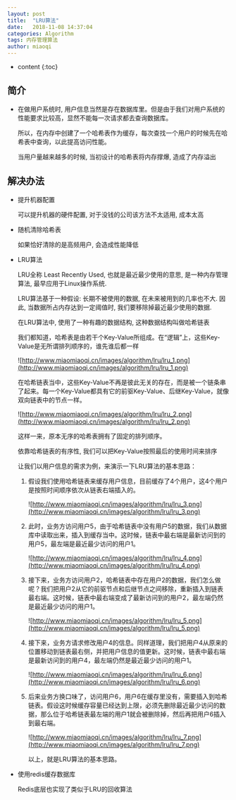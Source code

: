 ```yaml
---
layout: post
title:  "LRU算法"
date:   2018-11-08 14:37:04
categories: Algorithm
tags: 内存管理算法
author: miaoqi
---
```


* content
{:toc} 

## 简介

* 在做用户系统时, 用户信息当然是存在数据库里。但是由于我们对用户系统的性能要求比较高，显然不能每一次请求都去查询数据库。

    所以，在内存中创建了一个哈希表作为缓存，每次查找一个用户的时候先在哈希表中查询，以此提高访问性能。

    当用户量越来越多的时候, 当初设计的哈希表将内存撑爆, 造成了内存溢出

## 解决办法

* 提升机器配置

    可以提升机器的硬件配置, 对于没钱的公司该方法不太适用, 成本太高

* 随机清除哈希表

    如果恰好清除的是高频用户, 会造成性能降低

* LRU算法

    LRU全称 Least Recently Used, 也就是最近最少使用的意思, 是一种内存管理算法, 最早应用于Linux操作系统.

    LRU算法基于一种假设: 长期不被使用的数据, 在未来被用到的几率也不大. 因此, 当数据所占内存达到一定阈值时, 我们要移除掉最近最少使用的数据.

    在LRU算法中, 使用了一种有趣的数据结构, 这种数据结构叫做哈希链表
    
    我们都知道，哈希表是由若干个Key-Value所组成。在“逻辑”上，这些Key-Value是无所谓排列顺序的，谁先谁后都一样

    ![http://www.miaomiaoqi.cn/images/algorithm/lru/lru_1.png](http://www.miaomiaoqi.cn/images/algorithm/lru/lru_1.png)

    在哈希链表当中，这些Key-Value不再是彼此无关的存在，而是被一个链条串了起来。每一个Key-Value都具有它的前驱Key-Value、后继Key-Value，就像双向链表中的节点一样。

    ![http://www.miaomiaoqi.cn/images/algorithm/lru/lru_2.png](http://www.miaomiaoqi.cn/images/algorithm/lru/lru_2.png)

    这样一来，原本无序的哈希表拥有了固定的排列顺序。

    依靠哈希链表的有序性, 我们可以把Key-Value按照最后的使用时间来排序

    让我们以用户信息的需求为例，来演示一下LRU算法的基本思路：

    1. 假设我们使用哈希链表来缓存用户信息，目前缓存了4个用户，这4个用户是按照时间顺序依次从链表右端插入的。

        ![http://www.miaomiaoqi.cn/images/algorithm/lru/lru_3.png](http://www.miaomiaoqi.cn/images/algorithm/lru/lru_3.png)

    2. 此时，业务方访问用户5，由于哈希链表中没有用户5的数据，我们从数据库中读取出来，插入到缓存当中。这时候，链表中最右端是最新访问到的用户5，最左端是最近最少访问的用户1。

        ![http://www.miaomiaoqi.cn/images/algorithm/lru/lru_4.png](http://www.miaomiaoqi.cn/images/algorithm/lru/lru_4.png)

    3. 接下来，业务方访问用户2，哈希链表中存在用户2的数据，我们怎么做呢？我们把用户2从它的前驱节点和后继节点之间移除，重新插入到链表最右端。这时候，链表中最右端变成了最新访问到的用户2，最左端仍然是最近最少访问的用户1。

        ![http://www.miaomiaoqi.cn/images/algorithm/lru/lru_5.png](http://www.miaomiaoqi.cn/images/algorithm/lru/lru_5.png)

    4. 接下来，业务方请求修改用户4的信息。同样道理，我们把用户4从原来的位置移动到链表最右侧，并把用户信息的值更新。这时候，链表中最右端是最新访问到的用户4，最左端仍然是最近最少访问的用户1。

        ![http://www.miaomiaoqi.cn/images/algorithm/lru/lru_6.png](http://www.miaomiaoqi.cn/images/algorithm/lru/lru_6.png)

    5. 后来业务方换口味了，访问用户6，用户6在缓存里没有，需要插入到哈希链表。假设这时候缓存容量已经达到上限，必须先删除最近最少访问的数据，那么位于哈希链表最左端的用户1就会被删除掉，然后再把用户6插入到最右端。

        ![http://www.miaomiaoqi.cn/images/algorithm/lru/lru_7.png](http://www.miaomiaoqi.cn/images/algorithm/lru/lru_7.png)

        以上，就是LRU算法的基本思路。

* 使用redis缓存数据库

    Redis底层也实现了类似于LRU的回收算法








